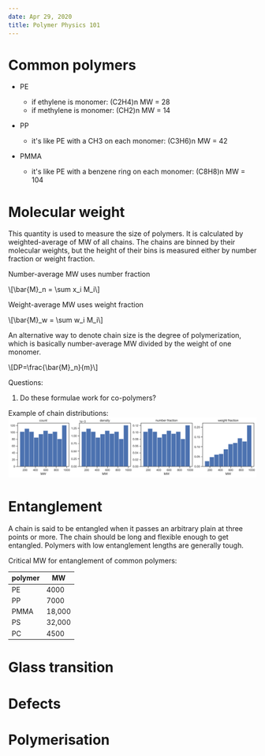 ```yaml
---
date: Apr 29, 2020
title: Polymer Physics 101
---
```


# Common polymers

- PE
	- if ethylene is monomer: (C2H4)n  MW = 28
	- if methylene is monomer: (CH2)n  MW = 14

- PP
	- it's like PE with a CH3 on each monomer: (C3H6)n MW = 42

- PMMA
	- it's like PE with a benzene ring on each monomer: (C8H8)n MW = 104

# Molecular weight

This quantity is used to measure the size of polymers. It is calculated by weighted-average of MW of all chains. The chains are binned by their molecular weights, but the height of their bins is measured either by number fraction or weight fraction.

Number-average MW uses number fraction
<p>\[\bar{M}_n = \sum x_i M_i\]</p>

Weight-average MW uses weight fraction
<p>\[\bar{M}_w = \sum w_i M_i\]</p>

An alternative way to denote chain size is the degree of polymerization, which is basically number-average MW divided by the weight of one monomer.
<p>\[DP=\frac{\bar{M}_n}{m}\]</p>

Questions:
1. Do these formulae work for co-polymers?

Example of chain distributions:
![Polymer histogram](/assets/polymer-MW.png)

# Entanglement
A chain is said to be entangled when it passes an arbitrary plain at three points or more. The chain should be long and flexible enough to get entangled. Polymers with low entanglement lengths are generally tough.

Critical MW for entanglement of common polymers:

| polymer | MW |
| -- | -- |
| PE | 4000 | 
| PP | 7000 | 
| PMMA | 18,000 | 
| PS | 32,000 | 
| PC | 4500 | 

# Glass transition

# Defects

# Polymerisation
